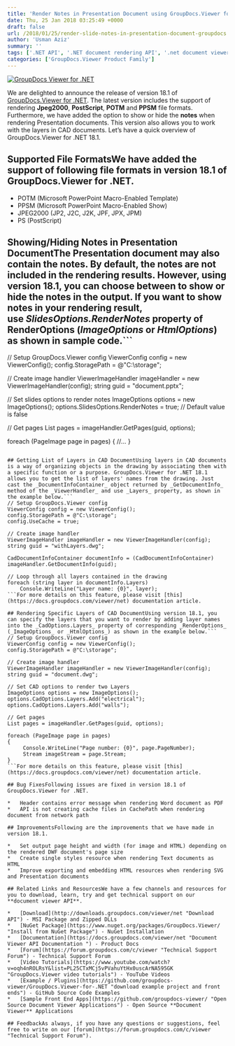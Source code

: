 ```yaml
---
title: 'Render Notes in Presentation Document using GroupDocs.Viewer for .NET 18.1'
date: Thu, 25 Jan 2018 03:25:49 +0000
draft: false
url: /2018/01/25/render-slide-notes-in-presentation-document-groupdocs.viewer-for-.net-18.1/
author: 'Usman Aziz'
summary: ''
tags: ['.NET API', '.NET document rendering API', '.net document viewer API', 'asp.net document viewer API', 'document rendering API', 'document viewer', 'Document Viewer API C#', 'GroupDocs.Viewer for .NET Releases']
categories: ['GroupDocs.Viewer Product Family']
---
```


[![GroupDocs Viewer for .NET](https://blog.groupdocs.com/wp-content/uploads/sites/4/2016/11/groupdocs-viewer-net.png)](https://www.groupdocs.com/products/viewer/net)

We are delighted to announce the release of version 18.1 of [GroupDocs.Viewer for .NET](https://products.groupdocs.com/viewer/net). The latest version includes the support of rendering **Jpeg2000**, **PostScript**, **POTM** and **PPSM** file formats. Furthermore, we have added the option to show or hide the **notes** when rendering Presentation documents. This version also allows you to work with the layers in CAD documents. Let’s have a quick overview of GroupDocs.Viewer for .NET 18.1.

## Supported File FormatsWe have added the support of following file formats in version 18.1 of GroupDocs.Viewer for .NET.

*   POTM (Microsoft PowerPoint Macro-Enabled Template)
*   PPSM (Microsoft PowerPoint Macro-Enabled Show)
*   JPEG2000 (JP2, J2C, J2K, JPF, JPX, JPM)
*   PS (PostScript)

## Showing/Hiding Notes in Presentation DocumentThe Presentation document may also contain the notes. By default, the notes are not included in the rendering results. However, using version 18.1, you can choose between to show or hide the notes in the output. If you want to show notes in your rendering result, use _SlidesOptions.RenderNotes_ property of RenderOptions (_ImageOptions_ or _HtmlOptions_) as shown in sample code.```
// Setup GroupDocs.Viewer config
ViewerConfig config = new ViewerConfig();
config.StoragePath = @"C:\storage";
   
// Create image handler
ViewerImageHandler imageHandler = new ViewerImageHandler(config);
string guid = "document.pptx";
   
// Set slides options to render notes
ImageOptions options = new ImageOptions();
options.SlidesOptions.RenderNotes = true; // Default value is false
  
// Get pages 
List pages = imageHandler.GetPages(guid, options);
   
foreach (PageImage page in pages)
{
   //...
}
```For more details on this feature, please visit [this](https://docs.groupdocs.com/viewer/net) documentation article.

## Getting List of Layers in CAD DocumentUsing layers in CAD documents is a way of organizing objects in the drawing by associating them with a specific function or a purpose. GroupDocs.Viewer for .NET 18.1 allows you to get the list of layers' names from the drawing. Just cast the _DocumentInfoContainer_ object returned by _GetDocumentInfo_ method of the _ViewerHandler_ and use _Layers_ property, as shown in the example below.```
// Setup GroupDocs.Viewer config
ViewerConfig config = new ViewerConfig();
config.StoragePath = @"C:\storage";
config.UseCache = true;
   
// Create image handler
ViewerImageHandler imageHandler = new ViewerImageHandler(config);
string guid = "withLayers.dwg";
   
CadDocumentInfoContainer documentInfo = (CadDocumentInfoContainer) imageHandler.GetDocumentInfo(guid);
  
// Loop through all layers contained in the drawing 
foreach (string layer in documentInfo.Layers)
    Console.WriteLine("Layer name: {0}", layer);
```For more details on this feature, please visit [this](https://docs.groupdocs.com/viewer/net) documentation article.

## Rendering Specific Layers of CAD DocumentUsing version 18.1, you can specify the layers that you want to render by adding layer names into the _CadOptions.Layers_ property of corresponding _RenderOptions_ (_ImageOptions_ or _HtmlOptions_) as shown in the example below.```
// Setup GroupDocs.Viewer config
ViewerConfig config = new ViewerConfig();
config.StoragePath = @"C:\storage";
   
// Create image handler
ViewerImageHandler imageHandler = new ViewerImageHandler(config);
string guid = "document.dwg";
   
// Set CAD options to render two Layers
ImageOptions options = new ImageOptions();
options.CadOptions.Layers.Add("electrical");
options.CadOptions.Layers.Add("walls");
  
// Get pages 
List pages = imageHandler.GetPages(guid, options);
   
foreach (PageImage page in pages)
{
     Console.WriteLine("Page number: {0}", page.PageNumber); 
     Stream imageStream = page.Stream;
}
```For more details on this feature, please visit [this](https://docs.groupdocs.com/viewer/net) documentation article.

## Bug FixesFollowing issues are fixed in version 18.1 of GroupDocs.Viewer for .NET.

*   Header contains error message when rendering Word document as PDF
*   API is not creating cache files in CachePath when rendering document from network path

## ImprovementsFollowing are the improvements that we have made in version 18.1.

*   Set output page height and width (for image and HTML) depending on the rendered DWF document's page size
*   Create single styles resource when rendering Text documents as HTML
*   Improve exporting and embedding HTML resources when rendering SVG and Presentation documents

## Related Links and ResourcesWe have a few channels and resources for you to download, learn, try and get technical support on our **document viewer API**.

*   [Download](http://downloads.groupdocs.com/viewer/net "Download API") - MSI Package and Zipped DLLs
*   [NuGet Package](https://www.nuget.org/packages/GroupDocs.Viewer/ "Install from NuGet Package") - NuGet Installation
*   [Documentation](https://docs.groupdocs.com/viewer/net "Document Viewer API Documentation ") - Product Docs
*   [Forum](https://forum.groupdocs.com/c/viewer "Technical Support Forum") - Technical Support Forum
*   [Video Tutorials](https://www.youtube.com/watch?v=oqh4nROLRsY&list=PL25CTxMCj5vPVahuYtHx0uscArNA595GK "GroupDocs.Viewer video tutorials") - YouTube Videos
*   [Example / Plugins](https://github.com/groupdocs-viewer/GroupDocs.Viewer-for-.NET "download example project and front ends") - GitHub Source Code Examples
*   [Sample Front End Apps](https://github.com/groupdocs-viewer/ "Open Source Document Viewer Applications") - Open Source **Document Viewer** Applications

## FeedbackAs always, if you have any questions or suggestions, feel free to write on our [forum](https://forum.groupdocs.com/c/viewer "Technical Support Forum").





